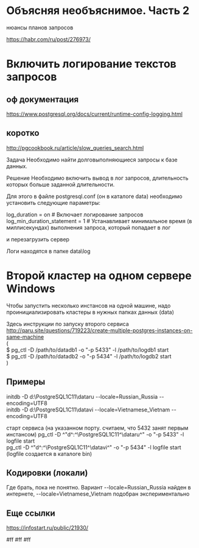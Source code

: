 
# Объясняя необъяснимое. Часть 2
нюансы планов запросов  

https://habr.com/ru/post/276973/

# Включить логирование текстов запросов

## оф документация
https://www.postgresql.org/docs/current/runtime-config-logging.html

## коротко
http://pgcookbook.ru/article/slow_queries_search.html

Задача
Необходимо найти долговыполняющиеся запросы к базе данных.

Решение
Необходимо включить вывод в лог запросов, длительность которых больше заданной длительности.

Для этого в файле postgresql.conf (он в каталоге data) необходимо установить следующие параметры:

log_duration = on                # Включает логирование запросов
log_min_duration_statement = 1   # Устанавливает минимальное время (в миллисекундах) выполнения запроса, который попадает в лог

и перезагрузить сервер

Логи находятся в папке data\log

# Второй кластер на одном сервере Windows

Чтобы запустить несколько инстансов на одной машине, надо проинициализировать кластеры в нужных папках данных (data)  

Здесь инструкции по запуску второго сервиса  
http://qaru.site/questions/719223/create-multiple-postgres-instances-on-same-machine  
(  
$ pg_ctl -D /path/to/datadb1 -o "-p 5433" -l /path/to/logdb1 start  
$ pg_ctl -D /path/to/datadb2 -o "-p 5434" -l /path/to/logdb2 start  
)  

## Примеры  

initdb -D d:\PostgreSQL1C11\dataru --locale=Russian_Russia --encoding=UTF8  
initdb -D d:\PostgreSQL1C11\datavi --locale=Vietnamese_Vietnam --encoding=UTF8  

старт сервиса (на указанном порту. считаем, что 5432 занят первым инстансом) 
pg_ctl -D ^"d^:^\PostgreSQL1C11^\dataru^" -o "-p 5433" -l logfile start  
pg_ctl -D ^"d^:^\PostgreSQL1C11^\datavi^" -o "-p 5434" -l logfile start
(logfile создается в каталоге bin) 

## Кодировки (локали)
Где брать, пока не понятно.
Вариант --locale=Russian_Russia найден в интернете, --locale=Vietnamese_Vietnam подобран экспериментально


## Еще ссылки  
https://infostart.ru/public/21930/

#ff
#ff
#ff
